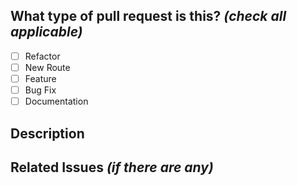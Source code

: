 ## What type of pull request is this? _(check all applicable)_

- [ ] Refactor
- [ ] New Route
- [ ] Feature
- [ ] Bug Fix
- [ ] Documentation

## Description

## Related Issues _(if there are any)_